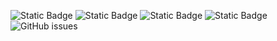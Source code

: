 ![Static Badge](https://img.shields.io/badge/blacklists-60-000000) ![Static Badge](https://img.shields.io/badge/blacklisted-2821668-cc0000) ![Static Badge](https://img.shields.io/badge/whitelisted-2249-00CC00) ![Static Badge](https://img.shields.io/badge/streaming_blacklist-28107-000000) ![GitHub issues](https://img.shields.io/github/issues/fabriziosalmi/blacklists)
